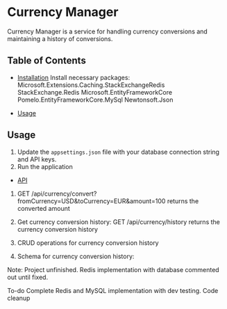 # Currency Manager

Currency Manager is a service for handling currency conversions and maintaining a history of conversions.

## Table of Contents

- [Installation](#installation)
Install necessary packages:
Microsoft.Extensions.Caching.StackExchangeRedis
StackExchange.Redis
Microsoft.EntityFrameworkCore
Pomelo.EntityFrameworkCore.MySql
Newtonsoft.Json

- [Usage](#usage)
## Usage
1. Update the `appsettings.json` file with your database connection string and API keys.
2. Run the application

- [API](#api)
1. GET /api/currency/convert?fromCurrency=USD&toCurrency=EUR&amount=100
returns the converted amount

2. Get currency conversion history:
GET /api/currency/history
returns the currency conversion history

3. CRUD operations for currency conversion history

4. Schema for currency conversion history:

Note:
Project unfinished.
Redis implementation with database commented out until fixed.

To-do
Complete Redis and MySQL implementation with dev testing.
Code cleanup
